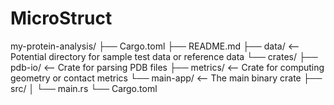 # MicroStruct

my-protein-analysis/
├── Cargo.toml
├── README.md
├── data/        <-- Potential directory for sample test data or reference data
└── crates/
    ├── pdb-io/  <-- Crate for parsing PDB files
    ├── metrics/ <-- Crate for computing geometry or contact metrics
    └── main-app/ <-- The main binary crate
        ├── src/
        │   └── main.rs
        └── Cargo.toml